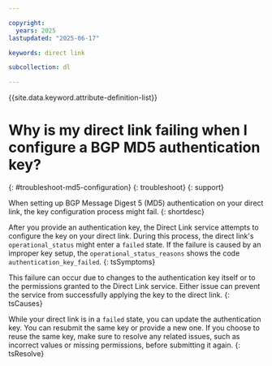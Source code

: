 ```yaml
---

copyright:
  years: 2025
lastupdated: "2025-06-17"

keywords: direct link

subcollection: dl

---
```


{{site.data.keyword.attribute-definition-list}}

# Why is my direct link failing when I configure a BGP MD5 authentication key?
{: #troubleshoot-md5-configuration}
{: troubleshoot}
{: support}

When setting up BGP Message Digest 5 (MD5) authentication on your direct link, the key configuration process might fail.
{: shortdesc}

After you provide an authentication key, the Direct Link service attempts to configure the key on your direct link. During this process, the direct link's `operational_status` might enter a `failed` state. If the failure is caused by an improper key setup, the `operational_status_reasons` shows the code `authentication_key_failed`.
{: tsSymptoms}

This failure can occur due to changes to the authentication key itself or to the permissions granted to the Direct Link service. Either issue can prevent the service from successfully applying the key to the direct link.
{: tsCauses}

While your direct link is in a `failed` state, you can update the authentication key. You can resubmit the same key or provide a new one. If you choose to reuse the same key, make sure to resolve any related issues, such as incorrect values or missing permissions, before submitting it again.
{: tsResolve}
